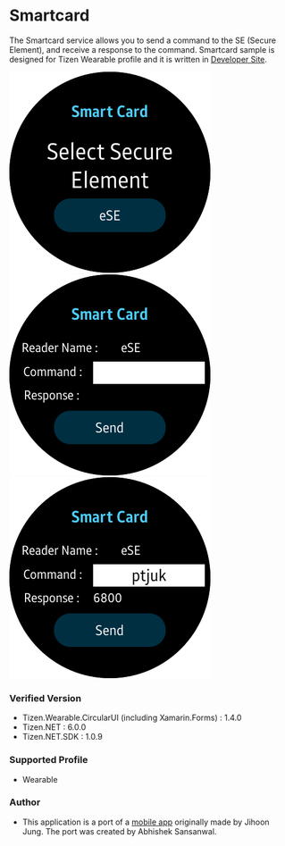 # Smartcard
The Smartcard service allows you to send a command to the SE (Secure Element), and receive a response to the command.
Smartcard sample is designed for Tizen Wearable profile and it is written in [Developer Site](https://docs.tizen.org/application/dotnet/guides/connectivity/smartcard).

![MainPage](./Screenshots/Tizen/Screenshot_1.png)
![SendCommand](./Screenshots/Tizen/Screenshot_2.png)
![CommandResponse](./Screenshots/Tizen/Screenshot_3.png)


### Verified Version
* Tizen.Wearable.CircularUI (including Xamarin.Forms) : 1.4.0
* Tizen.NET : 6.0.0
* Tizen.NET.SDK : 1.0.9


### Supported Profile
* Wearable

### Author
* This application is a port of a [mobile app](/../../tree/master/Mobile/SmartcardSampleApp) originally made by Jihoon Jung. The port was created by Abhishek Sansanwal.
